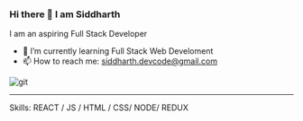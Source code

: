 ### Hi there 👋 I am Siddharth
I am an aspiring Full Stack Developer
<br/>




- 🌱 I’m currently learning Full Stack Web Develoment
- 📫 How to reach me: siddharth.devcode@gmail.com


![git](https://user-images.githubusercontent.com/69340321/116725567-ada5a200-a9ff-11eb-9d1d-fd802e9f408e.png)

<hr/>

Skills: REACT / JS / HTML / CSS/ NODE/ REDUX

